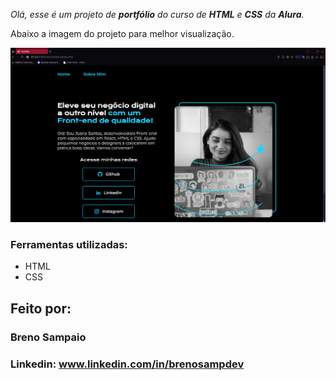 
_Olá, esse é um projeto de **portfólio** do curso de **HTML** e **CSS** da **Alura**._

Abaixo a imagem do projeto para melhor visualização.



![Imagem do projeto.](./imagens/README.png)

### Ferramentas utilizadas:

* HTML
* CSS

## Feito por:

### Breno Sampaio

### Linkedin: www.linkedin.com/in/brenosampdev
